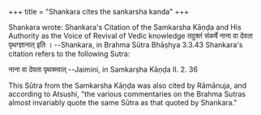 +++
title = "Shankara cites the sankarsha kanda"
+++

Shankara wrote: 
Shankara's Citation of the Samkarsha Kāṇḍa and His Authority 
as the Voice of Revival of Vedic knowledge 
तदुक्तं संकर्षे नाना वा देवता पृथग्ज्ञानात् इति । 
--Shankara, in Brahma Sūtra Bhāṣhya 3.3.43 
Shankara's citation refers to the following Sutra: 

नाना वा देवता पृथक्त्वात् 
--Jaimini, in Samkarṣha Kāṇḍa II. 2. 36 

This Sūtra from the Samkarsha Kāṇḍa was also cited by Rāmānuja, and according to Atsushi, "the various commentaries on the Brahma Sutras almost invariably quote the same Sūtra as that quoted by Shankara." 


